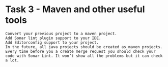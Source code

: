 #   Task 3 - Maven and other useful tools
    Convert your previous project to a maven project. 
    Add Sonar lint plugin support to your IDE.
    Add Editorconfig support to your project.
    In the future, all java projects should be created as maven projects. Every time before you a create merge request you should check your code with Sonar Lint. It won’t show all the problems but it can check a lot.


